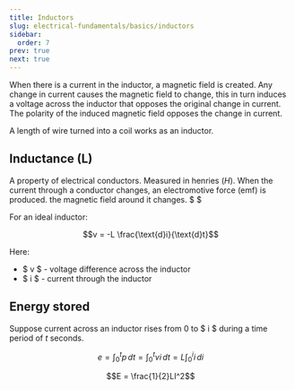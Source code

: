 ```yaml
---
title: Inductors
slug: electrical-fundamentals/basics/inductors
sidebar:
  order: 7
prev: true
next: true
---
```


When there is a current in the inductor, a magnetic field is created. Any change
in current causes the magnetic field to change, this in turn induces a voltage
across the inductor that opposes the original change in current. The polarity of
the induced magnetic field opposes the change in current.

A length of wire turned into a coil works as an inductor.

## Inductance (L)

A property of electrical conductors. Measured in henries ($H$). When the current
through a conductor changes, an electromotive force (emf) is produced. the
magnetic field around it changes. $ $

For an ideal inductor:

```math
v = -L \frac{\text{d}i}{\text{d}t}
```

Here:

- $ v $ - voltage difference across the inductor
- $ i $ - current through the inductor

## Energy stored

Suppose current across an inductor rises from $0$ to $ i $ during a time period
of $t$ seconds.

```math
e = \int_{0}^{t} p\,dt = \int_{0}^{t} vi\,dt = L \int_{0}^{i} i\,di
```

```math
E = \frac{1}{2}LI^2
```

